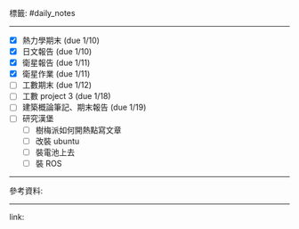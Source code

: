 標籤: #daily_notes 

---

- [x] 熱力學期末 (due 1/10)
- [x] 日文報告 (due 1/10)
- [x] 衛星報告 (due 1/11)
- [x] 衛星作業 (due 1/11)
- [ ] 工數期末 (due 1/12)
- [ ] 工數 project 3 (due 1/18)
- [ ] 建築概論筆記、期末報告 (due 1/19)
- [ ] 研究漢堡
	- [ ] 樹梅派如何開熱點寫文章
	- [ ] 改裝 ubuntu
	- [ ] 裝電池上去
	- [ ] 裝 ROS

---

參考資料:



---

link:

